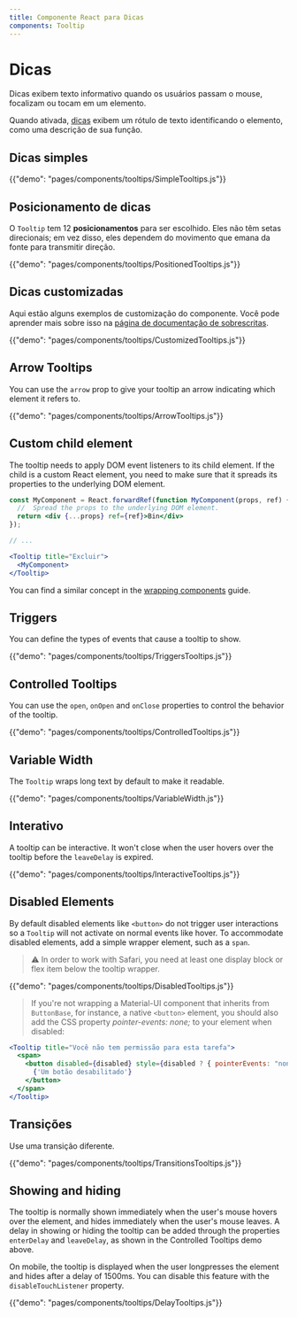 ```yaml
---
title: Componente React para Dicas
components: Tooltip
---
```


# Dicas

<p class="description">Dicas exibem texto informativo quando os usuários passam o mouse, focalizam ou tocam em um elemento.</p>

Quando ativada, [dicas](https://material.io/design/components/tooltips.html) exibem um rótulo de texto identificando o elemento, como uma descrição de sua função.

## Dicas simples

{{"demo": "pages/components/tooltips/SimpleTooltips.js"}}

## Posicionamento de dicas

O `Tooltip` tem 12 **posicionamentos** para ser escolhido. Eles não têm setas direcionais; em vez disso, eles dependem do movimento que emana da fonte para transmitir direção.

{{"demo": "pages/components/tooltips/PositionedTooltips.js"}}

## Dicas customizadas

Aqui estão alguns exemplos de customização do componente. Você pode aprender mais sobre isso na [página de documentação de sobrescritas](/customization/components/).

{{"demo": "pages/components/tooltips/CustomizedTooltips.js"}}

## Arrow Tooltips

You can use the `arrow` prop to give your tooltip an arrow indicating which element it refers to.

{{"demo": "pages/components/tooltips/ArrowTooltips.js"}}

## Custom child element

The tooltip needs to apply DOM event listeners to its child element. If the child is a custom React element, you need to make sure that it spreads its properties to the underlying DOM element.

```jsx
const MyComponent = React.forwardRef(function MyComponent(props, ref) {
  //  Spread the props to the underlying DOM element.
  return <div {...props} ref={ref}>Bin</div>
});

// ...

<Tooltip title="Excluir">
  <MyComponent>
</Tooltip>
```

You can find a similar concept in the [wrapping components](/guides/composition/#wrapping-components) guide.

## Triggers

You can define the types of events that cause a tooltip to show.

{{"demo": "pages/components/tooltips/TriggersTooltips.js"}}

## Controlled Tooltips

You can use the `open`, `onOpen` and `onClose` properties to control the behavior of the tooltip.

{{"demo": "pages/components/tooltips/ControlledTooltips.js"}}

## Variable Width

The `Tooltip` wraps long text by default to make it readable.

{{"demo": "pages/components/tooltips/VariableWidth.js"}}

## Interativo

A tooltip can be interactive. It won't close when the user hovers over the tooltip before the `leaveDelay` is expired.

{{"demo": "pages/components/tooltips/InteractiveTooltips.js"}}

## Disabled Elements

By default disabled elements like `<button>` do not trigger user interactions so a `Tooltip` will not activate on normal events like hover. To accommodate disabled elements, add a simple wrapper element, such as a `span`.

> ⚠️ In order to work with Safari, you need at least one display block or flex item below the tooltip wrapper.

{{"demo": "pages/components/tooltips/DisabledTooltips.js"}}

> If you're not wrapping a Material-UI component that inherits from `ButtonBase`, for instance, a native `<button>` element, you should also add the CSS property *pointer-events: none;* to your element when disabled:

```jsx
<Tooltip title="Você não tem permissão para esta tarefa">
  <span>
    <button disabled={disabled} style={disabled ? { pointerEvents: "none" } : {}}>
      {'Um botão desabilitado'}
    </button>
  </span>
</Tooltip>
```

## Transições

Use uma transição diferente.

{{"demo": "pages/components/tooltips/TransitionsTooltips.js"}}

## Showing and hiding

The tooltip is normally shown immediately when the user's mouse hovers over the element, and hides immediately when the user's mouse leaves. A delay in showing or hiding the tooltip can be added through the properties `enterDelay` and `leaveDelay`, as shown in the Controlled Tooltips demo above.

On mobile, the tooltip is displayed when the user longpresses the element and hides after a delay of 1500ms. You can disable this feature with the `disableTouchListener` property.

{{"demo": "pages/components/tooltips/DelayTooltips.js"}}